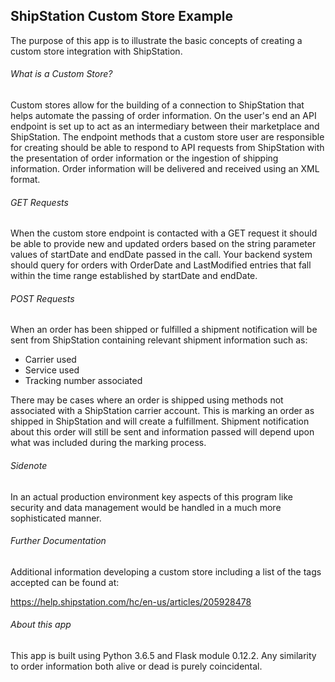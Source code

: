 ## ShipStation Custom Store Example

The purpose of this app is to illustrate the basic concepts of creating a custom store integration with ShipStation.

###### What is a Custom Store?

Custom stores allow for the building of a connection to ShipStation that helps automate the passing of order information. On the user's end an API endpoint is set up to act as an intermediary between their marketplace and ShipStation. The endpoint methods that a custom store user are responsible for creating should be able to respond to API requests from ShipStation with the presentation of order information or the ingestion of shipping information. Order information will be delivered and received using an XML format.

###### GET Requests

When the custom store endpoint is contacted with a GET request it should be able to provide new and updated orders based on the string parameter values of startDate and endDate passed in the call. Your backend system should query for orders with OrderDate and LastModified entries that fall within the time range established by startDate and endDate.

###### POST Requests

When an order has been shipped or fulfilled a shipment notification will be sent from ShipStation containing relevant shipment information such as:

* Carrier used
* Service used
* Tracking number associated

There may be cases where an order is shipped using methods not associated with a ShipStation carrier account. This is marking an order as shipped in ShipStation and will create a fulfillment. Shipment notification about this order will still be sent and information passed will depend upon what was included during the marking process.

###### Sidenote

In an actual production environment key aspects of this program like security and data management would be handled in a much more sophisticated manner.

###### Further Documentation

Additional information developing a custom store including a list of the tags accepted can be found at:

https://help.shipstation.com/hc/en-us/articles/205928478

###### About this app

This app is built using Python 3.6.5 and Flask module 0.12.2. Any similarity to order information both alive or dead is purely coincidental.